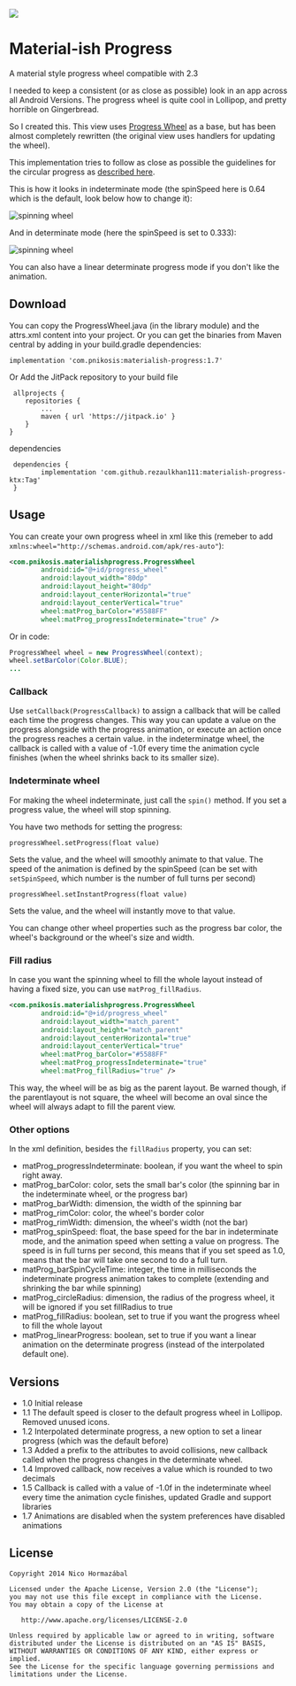[![](https://jitpack.io/v/rezaulkhan111/materialish-progress.svg)](https://jitpack.io/#rezaulkhan111/materialish-progress)

# Material-ish Progress

A material style progress wheel compatible with 2.3

I needed to keep a consistent (or as close as possible) look in an app across all Android Versions. The progress wheel is quite cool in Lollipop, and pretty horrible on Gingerbread.

So I created this. This view uses [Progress Wheel](https://github.com/Todd-Davies/ProgressWheel) as a base, but has been almost completely rewritten (the original view uses handlers for updating the wheel).

This implementation tries to follow as close as possible the guidelines for the circular progress as [described here](http://www.google.com/design/spec/components/progress-activity.html#progress-activity-types-of-indicators).

This is how it looks in indeterminate mode (the spinSpeed here is 0.64 which is the default, look below how to change it):

![spinning wheel](spinningwheel.gif)

And in determinate mode (here the spinSpeed is set to 0.333):

![spinning wheel](spinningwheel_progress.gif)

You can also have a linear determinate progress mode if you don't like the animation.

## Download

You can copy the ProgressWheel.java (in the library module) and the attrs.xml content into your project. Or you can get the binaries from Maven central by adding in your build.gradle dependencies:

```implementation 'com.pnikosis:materialish-progress:1.7'```

Or Add the JitPack repository to your build file

     allprojects {
		repositories {
			...
			maven { url 'https://jitpack.io' }
		}
	}
        
dependencies

     dependencies {
	        implementation 'com.github.rezaulkhan111:materialish-progress-ktx:Tag'
     }

## Usage

You can create your own progress wheel in xml like this (remeber to add ```xmlns:wheel="http://schemas.android.com/apk/res-auto"```):

```xml
<com.pnikosis.materialishprogress.ProgressWheel
        android:id="@+id/progress_wheel"
        android:layout_width="80dp"
        android:layout_height="80dp"
        android:layout_centerHorizontal="true"
        android:layout_centerVertical="true"
        wheel:matProg_barColor="#5588FF"
        wheel:matProg_progressIndeterminate="true" />
```

Or in code:

```Java
ProgressWheel wheel = new ProgressWheel(context);
wheel.setBarColor(Color.BLUE);
...

```

### Callback

Use ```setCallback(ProgressCallback)``` to assign a callback that will be called each time the progress changes. This way you can update a value on the progress alongside with the progress animation, or execute an action once the progress reaches a certain value. in the indeterminatge wheel, the callback is called with a value of -1.0f every time the animation cycle finishes (when the wheel shrinks back to its smaller size).

### Indeterminate wheel

For making the wheel indeterminate, just call the ```spin()``` method. If you set a progress value, the wheel will stop spinning.

You have two methods for setting the progress:

```progressWheel.setProgress(float value)```

Sets the value, and the wheel will smoothly animate to that value. The speed of the animation is defined by the spinSpeed (can be set with ```setSpinSpeed```, which number is the number of full turns per second)

```progressWheel.setInstantProgress(float value)```

Sets the value, and the wheel will instantly move to that value.

You can change other wheel properties such as the progress bar color, the wheel's background or the wheel's size and width.

### Fill radius

In case you want the spinning wheel to fill the whole layout instead of having a fixed size, you can use ```matProg_fillRadius```.

```xml
<com.pnikosis.materialishprogress.ProgressWheel
        android:id="@+id/progress_wheel"
        android:layout_width="match_parent"
        android:layout_height="match_parent"
        android:layout_centerHorizontal="true"
        android:layout_centerVertical="true"
        wheel:matProg_barColor="#5588FF"
        wheel:matProg_progressIndeterminate="true"
        wheel:matProg_fillRadius="true" />
```

This way, the wheel will be as big as the parent layout. Be warned though, if the parentlayout is not square, the wheel will become an oval since the wheel will always adapt to fill the parent view.

### Other options

In the xml definition, besides the ```fillRadius``` property, you can set:

* matProg_progressIndeterminate: boolean, if you want the wheel to spin right away.
* matProg_barColor: color, sets the small bar's color (the spinning bar in the indeterminate wheel, or the progress bar)
* matProg_barWidth: dimension, the width of the spinning bar
* matProg_rimColor: color, the wheel's border color
* matProg_rimWidth: dimension, the wheel's width (not the bar)
* matProg_spinSpeed: float, the base speed for the bar in indeterminate mode, and the animation speed when setting a value on progress. The speed is in full turns per second, this means that if you set speed as 1.0, means that the bar will take one second to do a full turn.
* matProg_barSpinCycleTime: integer, the time in milliseconds the indeterminate progress animation takes to complete (extending and shrinking the bar while spinning)
* matProg_circleRadius: dimension, the radius of the progress wheel, it will be ignored if you set fillRadius to true
* matProg_fillRadius: boolean, set to true if you want the progress wheel to fill the whole layout
* matProg_linearProgress: boolean, set to true if you want a linear animation on the determinate progress (instead of the interpolated default one).

## Versions

* 1.0 Initial release
* 1.1 The default speed is closer to the default progress wheel in Lollipop. Removed unused icons.
* 1.2 Interpolated determinate progress, a new option to set a linear progress (which was the default before)
* 1.3 Added a prefix to the attributes to avoid collisions, new callback called when the progress changes in the determinate wheel.
* 1.4 Improved callback, now receives a value which is rounded to two decimals
* 1.5 Callback is called with a value of -1.0f in the indeterminate wheel every time the animation cycle finishes, updated Gradle and support libraries
* 1.7 Animations are disabled when the system preferences have disabled animations

License
-------

    Copyright 2014 Nico Hormazábal

    Licensed under the Apache License, Version 2.0 (the "License");
    you may not use this file except in compliance with the License.
    You may obtain a copy of the License at

       http://www.apache.org/licenses/LICENSE-2.0

    Unless required by applicable law or agreed to in writing, software
    distributed under the License is distributed on an "AS IS" BASIS,
    WITHOUT WARRANTIES OR CONDITIONS OF ANY KIND, either express or implied.
    See the License for the specific language governing permissions and
    limitations under the License.
